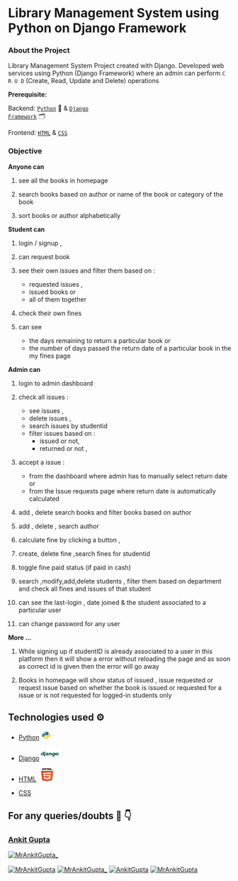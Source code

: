 # Library Management System using Python on Django Framework

### About the Project
Library Management System Project created with Django. Developed web services using Python (Django Framework) where an admin can perform <code>C R U D</code> (Create, Read, Update and Delete) operations

**Prerequisite:** 

Backend: <code>[Python](https://github.com/mrankitgupta/Python-Roadmap)</code> 📑 & <code>[Django Framework](https://github.com/mrankitgupta)</code> 🗂️

Frontend: <code>[HTML](https://github.com/mrankitgupta)</code> & <code>[CSS](https://github.com/mrankitgupta)</code>

### Objective

**Anyone can**

1. see all the books in homepage

2. search books based on author or name of the book or category of the book

3. sort books or author alphabetically

**Student can**

1. login / signup ,

2. can request book

3. see their own issues and filter them based on :
   * requested issues ,
   * issued books or
   * all of them together
   
4. check their own fines

5. can see
   * the days remaining to return a particular book or
   * the number of days passed the return date of a particular book in the my fines page

**Admin can**

1. login to admin dashboard

2. check all issues :
   * see issues ,
   * delete issues ,
   * search issues by studentid
   * filter issues based on :
      * issued or not,
      * returned or not ,
      
3. accept a issue :
   * from the dashboard where admin has to manually select return date or
   * from the Issue requests page where return date is automatically calculated

4. add , delete search books and filter books based on author

5. add , delete , search author

6. calculate fine by clicking a button ,

7. create, delete fine ,search fines for studentid

8. toggle fine paid status (if paid in cash)

9. search ,modify,add,delete students , filter them based on department and check all fines and issues of that student

10. can see the last-login , date joined & the student associated to a particular user

11. can change password for any user

**More ...**

1. While signing up if studentID is already associated to a user in this platform then it will show a error without reloading the page and as soon as correct id is given then the error will go away

2. Books in homepage will show status of issued , issue requested or request issue based on whether the book is issued or requested for a issue or is not requested for logged-in students only


## Technologies used ⚙️

* <a href="https://github.com/mrankitgupta/Python-Roadmap">Python</a> <a href="https://github.com/mrankitgupta/Python-Roadmap" target="_blank"> <img src="https://raw.githubusercontent.com/devicons/devicon/master/icons/python/python-original.svg" alt="python" width="25" height="20"/> </a>

* <a href="https://github.com/mrankitgupta">Django</a> <a href="https://www.djangoproject.com/" target="_blank" rel="noreferrer"> <img src="https://github.com/mrankitgupta/mrankitgupta/blob/main/images/icons8-django.svg" alt="django" width="40" height="30"/> </a>

* <a href="https://github.com/mrankitgupta">HTML</a> <a href="https://www.w3.org/html/" target="_blank" rel="noreferrer"> <img src="https://raw.githubusercontent.com/devicons/devicon/master/icons/html5/html5-original-wordmark.svg" alt="html5" width="40" height="30"/> </a>

* <a href="https://github.com/mrankitgupta">CSS</a> 

## For any queries/doubts 🔗 👇 

### [Ankit Gupta](https://ankitgupta.bio.link/)
<p align="left"> <a href="https://twitter.com/MrAnkitGupta_/" target="blank"><img src="https://img.shields.io/twitter/follow/MrAnkitGupta_?logo=twitter&style=for-the-badge" alt="MrAnkitGupta_" /></a> </p>

<a href="https://www.linkedin.com/in/mrankitgupta" target="blank"><img align="center" src="https://img.shields.io/badge/-MrAnkitGupta-blue?style=flat-square&logo=Linkedin&logoColor=white&link=https://www.linkedin.com/in/mrankitgupta/" alt="MrAnkitGupta" height="20" width="100" /></a>
<a href="https://www.instagram.com/MrAnkitGupta_" target="blank"><img align="center" src="https://img.shields.io/badge/-@MrAnkitGupta_-D7008A?style=flat-square&labelColor=D7008A&logo=Instagram&logoColor=white&link=https://www.instagram.com/MrAnkitGupta_" alt="MrAnkitGupta_" height="20" width="110" /></a>
<a href="https://bio.link/AnkitGupta" target="blank"><img align="center" src="https://img.shields.io/badge/website-000000?style=for-the-badge&logo=About.me&logoColor=white&link=https://bio.link/AnkitGupta" alt="AnkitGupta" height="20" width="90" /></a>
<a href="https://github.com/mrankitgupta/" target="blank"><img align="center" src="https://img.shields.io/github/followers/mrankitgupta?label=Follow&style=social&link=https://github.com/mrankitgupta/" alt="MrAnkitGupta" height="20" width="90" /></a>

  
